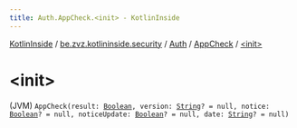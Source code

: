 ```yaml
---
title: Auth.AppCheck.<init> - KotlinInside
---
```


[KotlinInside](../../../index.html) / [be.zvz.kotlininside.security](../../index.html) / [Auth](../index.html) / [AppCheck](index.html) / [&lt;init&gt;](./-init-.html)

# &lt;init&gt;

(JVM) `AppCheck(result: `[`Boolean`](https://kotlinlang.org/api/latest/jvm/stdlib/kotlin/-boolean/index.html)`, version: `[`String`](https://kotlinlang.org/api/latest/jvm/stdlib/kotlin/-string/index.html)`? = null, notice: `[`Boolean`](https://kotlinlang.org/api/latest/jvm/stdlib/kotlin/-boolean/index.html)`? = null, noticeUpdate: `[`Boolean`](https://kotlinlang.org/api/latest/jvm/stdlib/kotlin/-boolean/index.html)`? = null, date: `[`String`](https://kotlinlang.org/api/latest/jvm/stdlib/kotlin/-string/index.html)`? = null)`